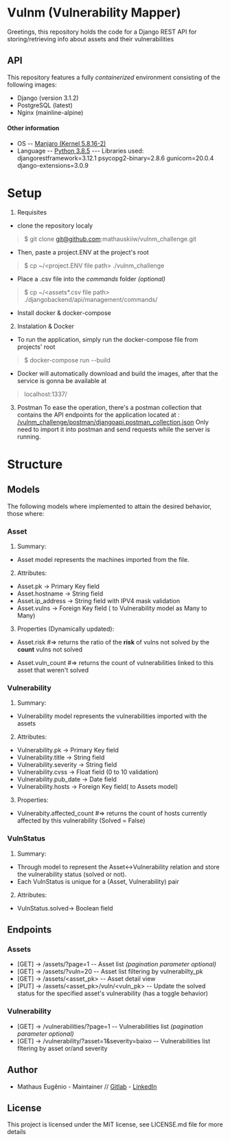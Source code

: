 
# Vulnm (Vulnerability Mapper)
Greetings, this repository holds the code for a Django REST API for storing/retrieving info about  assets and their vulnerabilities 
##  API
This repository features a fully *containerized* environment consisting of the following images:
  - Django (version 3.1.2)
  - PostgreSQL (latest)
  - Nginx (mainline-alpine)

#### Other information
 - OS
 -- [Manjaro (Kernel 5.8.16-2)](https://manjaro.org/get-manjaro/)
 - Language
 -- [Python 3.8.5](https://hub.docker.com/_/python/)
	 --- Libraries used: 
			 djangorestframework=3.12.1
			 psycopg2-binary=2.8.6
			 gunicorn=20.0.4
			 django-extensions=3.0.9
			 

# Setup 
1. Requisites
*  clone the repository localy
 

> $ git clone git@github.com:mathauskiiw/vulnm_challenge.git

* Then, paste a project.ENV at the project's root 
 

> $ cp ~/<project.ENV file path> ./vulnm_challenge

* Place a .csv file into the *commands* folder  *(optional)*
 

> $ cp ~/<assets*.csv file path> ./djangobackend/api/management/commands/

* Install docker & docker-compose

2. Instalation & Docker
* To run the application, simply run the docker-compose file from projects' root 

> $ docker-compose run --build

* Docker will automatically download and build the images, after that the service is gonna be available at 


> localhost:1337/

3. Postman
To ease the operation, there's a postman collection that contains the API endpoints for the application located at : 
[/vulnm_challenge/postman/djangoapi.postman_collection.json]()
 Only need to import it into postman and send requests while the server is running.
# Structure

## Models
 The following models where implemented to attain the desired behavior, those where:
### Asset
 1. Summary:
- Asset model represents the machines imported from the file.
 2. Attributes:
 - Asset.pk -> Primary Key field
 - Asset.hostname -> String field
 - Asset.ip_address -> String field with IPV4 mask validation
 - Asset.vulns -> Foreign Key field ( to Vulnerability model as Many to Many)
 3. Properties (Dynamically updated): 
  
 - Asset.risk
 #=> returns the ratio of the **risk** of vulns not solved by the **count** vulns not solved 
  
 - Asset.vuln_count
 #=> returns the count of vulnerabilities linked to this asset that weren't solved

### Vulnerability
 1. Summary:
- Vulnerability model represents the vulnerabilities imported with the assets
 2. Attributes:
 - Vulnerability.pk -> Primary Key field
 - Vulnerability.title -> String field
 - Vulnerability.severity -> String field
 - Vulnerability.cvss -> Float field (0 to 10 validation)
 - Vulnerability.pub_date -> Date field
 - Vulnerability.hosts -> Foreign Key field( to Assets model)
 
 3. Properties:
 - Vulnerabity.affected_count
 #=> returns the count of hosts currently affected by this vulnerability (Solved = False)

  
### VulnStatus
1. Summary:
- Through model to represent the Asset<->Vulnerability relation and store the vulnerability status (solved or not).
- Each VulnStatus is unique for a (Asset, Vulnerability) pair
2. Attributes:
- VulnStatus.solved-> Boolean field

## Endpoints
### Assets
- [GET]   ->  /assets/?page=1 
-- Asset list *(pagination parameter optional)*
- [GET]  -> /assets/?vuln=20
-- Asset list filtering by vulnerabilty_pk
- [GET] ->  /assets/<asset_pk>
-- Asset detail view
- [PUT] -> /assets/<asset_pk>/vuln/<vuln_pk>
-- Update the solved status for the specified asset's vulnerability (has a toggle behavior) 

### Vulnerability
- [GET]   ->  /vulnerabilities/?page=1 
-- Vulnerabilities list *(pagination parameter optional)*
- [GET]  -> /vulnerability/?asset=1&severity=baixo
-- Vulnerabilities list fltering by asset or/and severity 



## Author
- Mathaus Eugênio - Maintainer // [Gitlab](https://gitlab.com/hideonsouls) - [LinkedIn](https://www.linkedin.com/in/mathaus-eug%C3%AAnio-01b065b7/)
## License
This project is licensed under the MIT license, see LICENSE.md file for more details
